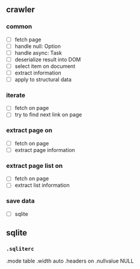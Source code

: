 ## crawler

### common

- [ ] fetch page
- [ ] handle null: Option
- [ ] handle async: Task
- [ ] deserialize result into DOM
- [ ] select item on document
- [ ] extract information
- [ ] apply to structural data

### iterate

- [ ] fetch on page
- [ ] try to find next link on page

### extract page on

- [ ] fetch on page
- [ ] extract page information

### extract page list on

- [ ] fetch on page
- [ ] extract list information

### save data

- [ ] sqlite

## sqlite

### `.sqliterc`

.mode table
.width auto
.headers on
.nullvalue NULL
